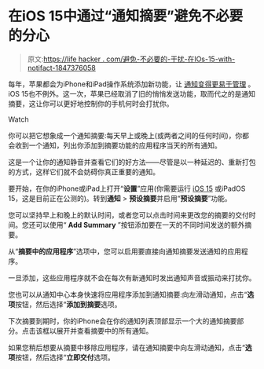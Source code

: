 # 在iOS 15中通过“通知摘要”避免不必要的分心

> 原文:[https://life hacker . com/避免-不必要的-干扰-在IOs-15-with-notifact-1847376058](https://lifehacker.com/avoid-unnecessary-distractions-in-ios-15-with-notificat-1847376058)

每年，苹果都会为iPhone和iPad操作系统添加新功能，让 [通知变得更易于管理](https://lifehacker.com/how-to-prevent-spammy-notifications-from-iphone-and-ipa-1842218148) 。iOS 15也不例外。这一次，苹果已经取消了旧的悄悄发送功能，取而代之的是通知摘要，这让你可以更好地控制你的手机何时会打扰你。

Watch

你可以把它想象成一个通知摘要:每天早上或晚上(或两者之间的任何时间)，你都会收到一个通知，列出你添加到摘要功能的应用程序当天的所有通知。

这是一个让你的通知静音并查看它们的好方法——尽管是以一种延迟的、重新打包的方式，这样它们就不会妨碍你真正重要的通知。

要开始，在你的iPhone或iPad上打开“**设置**”应用(你需要运行 [iOS 15](https://lifehacker.com/the-10-coolest-ios-15-features-announced-at-wwdc-2021-1847048865) 或iPadOS 15，这是目前正在公测的)。转到**通知** > **预设摘要**并启用“**预设摘要**”功能。

您可以坚持早上和晚上的默认时间，或者您可以点击时间来更改您的摘要的交付时间。您还可以使用“ **Add Summary** ”按钮添加要在一天的不同时间发送的额外摘要。

从“**摘要中的应用程序**”选项中，您可以启用要直接向通知摘要发送通知的应用程序。

一旦添加，这些应用程序就不会在每次有新通知时发出通知声音或振动来打扰你。

您也可以从通知中心本身快速将应用程序添加到通知摘要:向左滑动通知，点击“**选项**按钮，然后选择“**添加到摘要**选项。

下次摘要到期时，你的iPhone会在你的通知列表顶部显示一个大的通知摘要部分。点击该框以展开并查看摘要中的所有通知。

如果您稍后想要从摘要中移除应用程序，请在通知摘要中向左滑动通知，点击“**选项**按钮，然后选择“**立即交付**选项。
